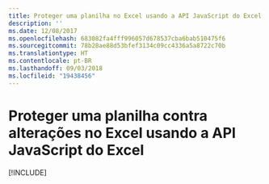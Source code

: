 ```yaml
---
title: Proteger uma planilha no Excel usando a API JavaScript do Excel
description: ''
ms.date: 12/08/2017
ms.openlocfilehash: 683082fa4fff996057d678537cba6bab510475f6
ms.sourcegitcommit: 78b28ae88d53bfef3134c09cc4336a5a8722c70b
ms.translationtype: HT
ms.contentlocale: pt-BR
ms.lasthandoff: 09/03/2018
ms.locfileid: "19438456"
---
```

# <a name="protect-a-worksheet-from-changes-in-excel-using-the-excel-javascript-api"></a>Proteger uma planilha contra alterações no Excel usando a API JavaScript do Excel

[!INCLUDE[](../includes/excel-tutorial-protect-worksheet.md)]